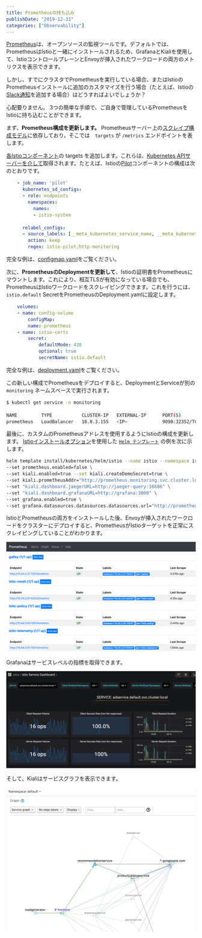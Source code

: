 ```yaml
---
title: Prometheusの持ち込み
publishDate: "2019-12-31"
categories: ["Observability"]
---
```


[Prometheus](https://prometheus.io/docs/introduction/overview/)は、オープンソースの監視ツールです。デフォルトでは、PrometheusはIstioと一緒にインストールされるため、GrafanaとKialiを使用して、IstioコントロールプレーンとEnvoyが挿入されたワークロードの両方のメトリクスを表示できます。

しかし、すでにクラスタでPrometheusを実行している場合、またはIstioのPrometheusインストールに追加のカスタマイズを行う場合（たとえば、Istioの[Slack通知](https://prometheus.io/docs/alerting/notification_examples/#customizing-slack-notifications)を追加する場合）はどうすればよいでしょうか？

心配要りません。 3つの簡単な手順で、ご自身で管理しているPrometheusをIstioに持ち込むことができます。

まず、**Prometheus構成を更新します。** Prometheusサーバー上の[スクレイプ構成モデル](https://prometheus.io/docs/prometheus/latest/configuration/configuration/#scrape_config…)に依存しており，そこでは　`targets` が `/metrics` エンドポイントを表します。

[各Istioコンポーネント](https://istio.io/docs/tasks/observability/metrics/querying-metrics/)の targets を追加します。これらは、[Kubernetes APIサーバーを介して](https://prometheus.io/docs/prometheus/latest/configuration/configuration/#kubernetes_sd_config)取得されます。たとえば、Istioの[Pilot](https://istio.io/docs/concepts/traffic-management/#pilot)コンポーネントの構成は次のとおりです。

```YAML
    - job_name: 'pilot'
      kubernetes_sd_configs:
      - role: endpoints
        namespaces:
          names:
          - istio-system

      relabel_configs:
      - source_labels: [__meta_kubernetes_service_name, __meta_kubernetes_endpoint_port_name]
        action: keep
        regex: istio-pilot;http-monitoring
```

完全な例は、[configmap.yaml](https://github.com/askmeegs/istiobyexample/blob/888a7b5c573c9ba6bf2c0e046e44bf4f8d8d2506/content/blog/prometheus/configmap.yaml)をご覧ください。

次に、**PrometheusのDeploymentを更新して**、Istioの証明書をPrometheusにマウントします。これにより、相互TLSが有効になっている場合でも、PrometheusはIstioワークロードをスクレイピングできます。これを行うには、`istio.default` SecretをPrometheusのDeployment.yamlに設定します。

```YAML
    volumes:
    - name: config-volume
        configMap:
        name: prometheus
    - name: istio-certs
        secret:
            defaultMode: 420
            optional: true
            secretName: istio.default
```

完全な例は、[deployment.yaml](https://github.com/askmeegs/istiobyexample/blob/888a7b5c573c9ba6bf2c0e046e44bf4f8d8d2506/content/blog/prometheus/deployment.yaml)をご覧ください。

この新しい構成でPrometheusをデプロイすると、DeploymentとServiceが別の `monitoring` ネームスペースで実行されます。

```bash
$ kubectl get service -n monitoring

NAME         TYPE           CLUSTER-IP   EXTERNAL-IP      PORT(S)          AGE
prometheus   LoadBalancer   10.0.3.155   <IP>             9090:32352/TCP   21m
```

最後に、カスタムのPrometheusアドレスを使用するようにIstioの構成を更新します。 [Istioインストールオプション](https://istio.io/docs/reference/config/installation-options/#grafana-options)を使用した [`Helm テンプレート`](https://istio.io/docs/setup/install/helm/) の例を次に示します。

```bash
helm template install/kubernetes/helm/istio --name istio --namespace istio-system \
--set prometheus.enabled=false \
--set kiali.enabled=true --set kiali.createDemoSecret=true \
--set kiali.prometheusAddr="http://prometheus.monitoring.svc.cluster.local:9090" \
--set "kiali.dashboard.jaegerURL=http://jaeger-query:16686" \
--set "kiali.dashboard.grafanaURL=http://grafana:3000" \
--set grafana.enabled=true \
--set grafana.datasources.datasources.datasources.url="http://prometheus.monitoring.svc.cluster.local:9090"  > istio.yaml
```

IstioとPrometheusの両方をインストールした後、Envoyが挿入されたワークロードをクラスターにデプロイすると、PrometheusがIstioターゲットを正常にスクレイピングしていることがわかります。

![](/images/prometheus.png)

Grafanaはサービスレベルの指標を取得できます。

![](/images/prom-grafana.png)

そして、Kialiはサービスグラフを表示できます。

![](/images/prom-kiali.png)
